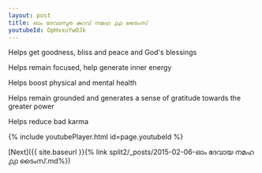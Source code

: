 ```yaml
---
layout: post
title: ഓം ദേവാസുര കുറവ് നമഹ ൧൧ ടൈംസ്
youtubeId: OpHxxuYwOJk
---
```

 
 
Helps get goodness, bliss and peace and God's blessings
 
Helps remain focused, help generate inner energy 
 
Helps boost physical and mental health 
 
Helps remain grounded and generates a sense of gratitude towards the greater power 
 
Helps reduce bad karma
 
 
 
 


{% include youtubePlayer.html id=page.youtubeId %}
 
[Next]({{ site.baseurl }}{% link  split2/_posts/2015-02-06-ഓം ദേവായ നമഹ ൧൧ ടൈംസ്.md%})
 
